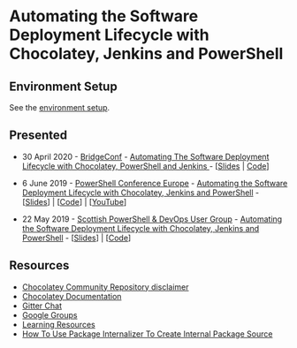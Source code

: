 # Automating the Software Deployment Lifecycle with Chocolatey, Jenkins and PowerShell

## Environment Setup

See the [environment setup](https://github.com/pauby/presentations/README.md#environment-setup).

## Presented

* 30 April 2020 - [BridgeConf](https://www.twitch.tv/bridgeconf) - [Automating The Software Deployment Lifecycle with Chocolatey, PowerShell and Jenkins ](https://blog.pauby.com/presentation/20200430-bridgeconf/) - [[Slides](https://blog.pauby.com/presentation/slides/20200430-bridgeconf/) | [Code](https://github.com/pauby/presentations/tree/master/Automating%20the%20Software%20Deployment%20Lifecycle/20200430-bridgeconf)]

* 6 June 2019 - [PowerShell Conference Europe](https://psconf.eu) - [Automating the Software Deployment Lifecycle with Chocolatey, Jenkins and PowerShell](https://github.com/pauby/presentations/tree/psconfeu2019/Automating%20the%20Software%20Deployment%20Lifecycle) - [[Slides](https://github.com/pauby/presentations/blob/master/Automating%20the%20Software%20Deployment%20Lifecycle/Automating%20the%20Software%20Deployment%20Lifecycle%20with%20Chocolatey%2C%20Jenkins%20and%20PowerShell%20-%2020190606%20-%20PS%20Conference%20EU.pdf)] | [[Code](https://github.com/pauby/presentations/tree/master/Automating%20the%20Software%20Deployment%20Lifecycle)] | [[YouTube](https://youtu.be/TvWl2VzGo5U)]

* 22 May 2019 - [Scottish PowerShell & DevOps User Group](https://www.meetup.com/Scottish-PowerShell-User-Group/events/260725089/) - [Automating the Software Deployment Lifecycle with Chocolatey, Jenkins and PowerShell](https://github.com/pauby/presentations/tree/master/Automating%20the%20Software%20Deployment%20Lifecycle) - [[Slides](https://github.com/pauby/presentations/blob/master/Automating%20the%20Software%20Deployment%20Lifecycle/Automating%20the%20Software%20Deployment%20Lifecycle%20with%20Chocolatey%2C%20Jenkins%20and%20PowerShell%20-%2020190522%20-%20ScotPSUG.pdf)] | [[Code](https://github.com/pauby/presentations/tree/master/Automating%20the%20Software%20Deployment%20Lifecycle)]

## Resources

* [Chocolatey Community Repository disclaimer](https://chocolatey.org/docs/community-packages-disclaimer)
* [Chocolatey Documentation](https://chocolatey.org/docs)
* [Gitter Chat](https://gitter.im/chocolatey/choco)
* [Google Groups](https://groups.google.com/forum/#!forum/chocolatey)
* [Learning Resources](https://chocolatey.org/docs/resources)
* [How To Use Package Internalizer To Create Internal Package Source](https://chocolatey.org/docs/how-to-setup-internal-package-repository)
